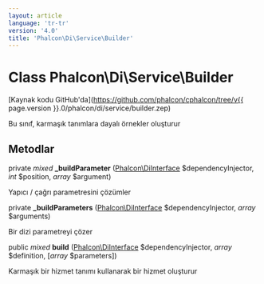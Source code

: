 ```yaml
---
layout: article
language: 'tr-tr'
version: '4.0'
title: 'Phalcon\Di\Service\Builder'
---
```

# Class **Phalcon\Di\Service\Builder**

[Kaynak kodu GitHub'da](https://github.com/phalcon/cphalcon/tree/v{{ page.version }}.0/phalcon/di/service/builder.zep)

Bu sınıf, karmaşık tanımlara dayalı örnekler oluşturur

## Metodlar

private *mixed* **_buildParameter** ([Phalcon\DiInterface](Phalcon_DiInterface) $dependencyInjector, *int* $position, *array* $argument)

Yapıcı / çağrı parametresini çözümler

private **_buildParameters** ([Phalcon\DiInterface](Phalcon_DiInterface) $dependencyInjector, *array* $arguments)

Bir dizi parametreyi çözer

public *mixed* **build** ([Phalcon\DiInterface](Phalcon_DiInterface) $dependencyInjector, *array* $definition, [*array* $parameters])

Karmaşık bir hizmet tanımı kullanarak bir hizmet oluşturur